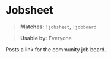 # Jobsheet

> **Matches:** `!jobsheet`, `!jobboard`

> **Usable by:** Everyone

Posts a link for the community job board.
